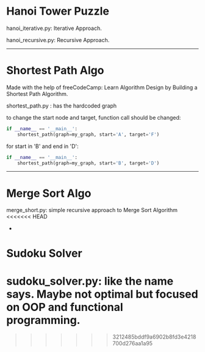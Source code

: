 # Hanoi Tower Puzzle

hanoi_iterative.py: Iterative Approach.

hanoi_recursive.py: Recursive Approach.

------------
# Shortest Path Algo

Made with the help of freeCodeCamp: Learn Algorithm Design by Building a Shortest Path Algorithm.

shortest_path.py : has the hardcoded graph

to change the start node and target, function call should be changed:

``` python
if __name__ == '__main__':
    shortest_path(graph=my_graph, start='A', target='F')
```

for start in 'B' and end in 'D':

``` python
if __name__ == '__main__':
    shortest_path(graph=my_graph, start='B', target='D')
```

------------

# Merge Sort Algo

merge_short.py: simple recursive approach to Merge Sort Algorithm
<<<<<<< HEAD

-

# Sudoku Solver

sudoku_solver.py: like the name says. Maybe not optimal but focused on OOP and functional programming.
=======
>>>>>>> 3212485bddf9a6902b8fd3e4218700d276aa1a95
